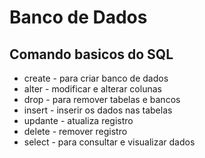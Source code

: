 # Banco de Dados
## Comando basicos do SQL

* create - para criar banco de dados
* alter - modificar e alterar colunas
* drop - para remover tabelas e bancos
* insert - inserir os dados nas tabelas
* updante - atualiza registro
* delete - remover registro
* select - para consultar e visualizar dados 
